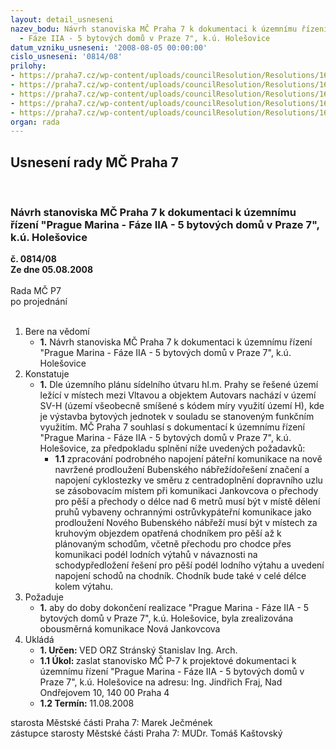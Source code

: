 ```yaml
---
layout: detail_usneseni
nazev_bodu: Návrh stanoviska MČ Praha 7 k dokumentaci k územnímu řízení "Prague Marina
  - Fáze IIA - 5 bytových domů v Praze 7", k.ú. Holešovice
datum_vzniku_usneseni: '2008-08-05 00:00:00'
cislo_usneseni: '0814/08'
prilohy:
- https://praha7.cz/wp-content/uploads/councilResolution/Resolutions/16959/30-pmarina_11.doc
- https://praha7.cz/wp-content/uploads/councilResolution/Resolutions/16959/30-pmarina_21.doc
- https://praha7.cz/wp-content/uploads/councilResolution/Resolutions/16959/30-pmarina_22.doc
- https://praha7.cz/wp-content/uploads/councilResolution/Resolutions/16959/30-pmarina_31.doc
- https://praha7.cz/wp-content/uploads/councilResolution/Resolutions/16959/30-pmarina__41.jpg
organ: rada
---
```

<div id="ucUsn_pList" class="usn">
	<span><h2>Usnesení rady MČ Praha 7 </h2>
<br></span><div class="standBody">
<span><h3>Návrh stanoviska MČ Praha 7 k dokumentaci k územnímu řízení "Prague Marina - Fáze IIA - 5 bytových domů v Praze 7", k.ú. Holešovice</h3></span><div class="center">
		<strong>č. 0814/08</strong><br>
	</div>
<div class="center">
		<strong>Ze dne 05.08.2008</strong><br><br>
	</div>Rada MČ P7<br> po projednání<br><br><ol>
<li>Bere na vědomí<ul><li>
<strong>1.</strong> Návrh stanoviska MČ Praha 7 k dokumentaci k územnímu řízení "Prague Marina - Fáze IIA - 5 bytových domů v Praze 7", k.ú. Holešovice</li></ul>
</li>
<li>Konstatuje<ul><li>
<strong>1.</strong> Dle územního plánu sídelního útvaru hl.m. Prahy se řešené území ležící v místech mezi Vltavou a objektem Autovars nachází v území SV-H (území všeobecně smíšené s kódem míry využití území H), kde je výstavba bytových jednotek v souladu se stanoveným funkčním využitím. MČ Praha 7 souhlasí  s dokumentací k územnímu řízení "Prague Marina - Fáze IIA - 5 bytových domů v Praze 7", k.ú. Holešovice, za předpokladu splnění níže uvedených požadavků:<ul><li>
<strong>1.1</strong> zpracování podrobného napojení páteřní komunikace na nově navržené prodloužení Bubenského nábřežídořešení značení a napojení cyklostezky ve směru z centradoplnění dopravního uzlu se zásobovacím místem při komunikaci Jankovcova o přechody pro pěší a přechody o délce nad 6 metrů musí být v místě dělení pruhů vybaveny ochrannými ostrůvkypáteřní komunikace jako prodloužení Nového Bubenského nábřeží musí být v místech za kruhovým objezdem opatřená chodníkem pro pěší až k plánovaným schodům, včetně přechodu pro chodce přes komunikaci podél lodních výtahů v návaznosti na schodypředložení řešení pro pěší podél lodního výtahu a uvedení napojení schodů na chodník. Chodník bude také v celé délce kolem výtahu.</li></ul>
</li></ul>
</li>
<li>Požaduje<ul><li>
<strong>1.</strong> aby do doby dokončení realizace "Prague Marina - Fáze IIA - 5 bytových domů v Praze 7", k.ú. Holešovice, byla zrealizována obousměrná komunikace Nová Jankovcova</li></ul>
</li>
<li>Ukládá<ul>
<li>
<strong>1. Určen: </strong>VED ORZ  Stránský  Stanislav Ing. Arch.</li>
<li>
<strong>1.1 Úkol: </strong>zaslat stanovisko MČ P-7 k projektové dokumentaci k územnímu řízení  "Prague Marina - Fáze IIA - 5 bytových domů v Praze 7", k.ú. Holešovice na adresu: Ing. Jindřich Fraj, Nad Ondřejovem 10, 140 00 Praha 4</li>
<li>
<strong>1.2 Termín: </strong>11.08.2008</li>
</ul>
</li>
</ol>starosta Městské části Praha 7: Marek Ječmének<br>zástupce starosty Městské části Praha 7: MUDr. Tomáš Kaštovský 
</div>
</div>